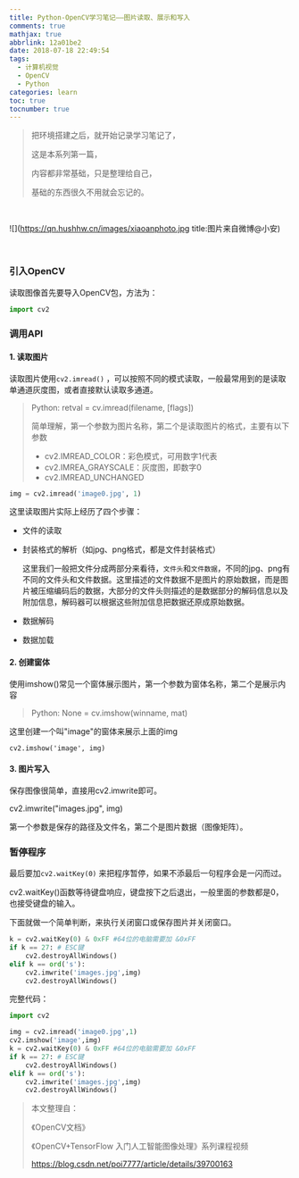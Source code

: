 ```yaml
---
title: Python-OpenCV学习笔记——图片读取、展示和写入
comments: true
mathjax: true
abbrlink: 12a01be2
date: 2018-07-18 22:49:54
tags:
  - 计算机视觉
  - OpenCV
  - Python
categories: learn
toc: true
tocnumber: true
---
```


> 把环境搭建之后，就开始记录学习笔记了，
>
> 这是本系列第一篇，
>
> 内容都非常基础，只是整理给自己，
>
> 基础的东西很久不用就会忘记的。

<!--more-->

​        

![](https://qn.hushhw.cn/images/xiaoanphoto.jpg title:图片来自微博@小安)

​          



### 引入OpenCV

读取图像首先要导入OpenCV包，方法为：

```python
import cv2
```



### 调用API

#### 1. 读取图片

读取图片使用`cv2.imread()` ，可以按照不同的模式读取，一般最常用到的是读取单通道灰度图，或者直接默认读取多通道。

> Python: retval = cv.imread(filename, [flags])
>
> 简单理解，第一个参数为图片名称，第二个是读取图片的格式，主要有以下参数
>
> - cv2.IMREAD_COLOR：彩色模式，可用数字1代表
> - cv2.IMREA_GRAYSCALE：灰度图，即数字0
> - cv2.IMREAD_UNCHANGED

```python
img = cv2.imread('image0.jpg', 1)
```

这里读取图片实际上经历了四个步骤：

- 文件的读取

- 封装格式的解析（如jpg、png格式，都是文件封装格式）

  这里我们一般把文件分成两部分来看待，`文件头`和`文件数据`，不同的jpg、png有不同的文件头和文件数据。这里描述的文件数据不是图片的原始数据，而是图片被压缩编码后的数据，大部分的文件头则描述的是数据部分的解码信息以及附加信息，解码器可以根据这些附加信息把数据还原成原始数据。

- 数据解码

- 数据加载





#### 2. 创建窗体

使用imshow()常见一个窗体展示图片，第一个参数为窗体名称，第二个是展示内容

> Python: None = cv.imshow(winname, mat)

这里创建一个叫"image"的窗体来展示上面的img

```
cv2.imshow('image', img)
```



#### 3. 图片写入

保存图像很简单，直接用cv2.imwrite即可。

cv2.imwrite("images.jpg", img)

第一个参数是保存的路径及文件名，第二个是图片数据（图像矩阵）。



### 暂停程序

最后要加`cv2.waitKey(0)` 来把程序暂停，如果不添最后一句程序会是一闪而过。

cv2.waitKey()函数等待键盘响应，键盘按下之后退出，一般里面的参数都是0，也接受键盘的输入。

下面就做一个简单判断，来执行关闭窗口或保存图片并关闭窗口。

```python
k = cv2.waitKey(0) & 0xFF #64位的电脑需要加 &0xFF
if k == 27: # ESC键
    cv2.destroyAllWindows()
elif k == ord('s'):
    cv2.imwrite('images.jpg',img)
    cv2.destroyAllWindows()
```



完整代码：

```python
import cv2

img = cv2.imread('image0.jpg',1)
cv2.imshow('image',img)
k = cv2.waitKey(0) & 0xFF #64位的电脑需要加 &0xFF
if k == 27: # ESC键
    cv2.destroyAllWindows()
elif k == ord('s'):
    cv2.imwrite('images.jpg',img)
    cv2.destroyAllWindows()
```



> 本文整理自：
>
> 《OpenCV文档》
>
> 《OpenCV+TensorFlow 入门人工智能图像处理》系列课程视频
>
> https://blog.csdn.net/poi7777/article/details/39700163